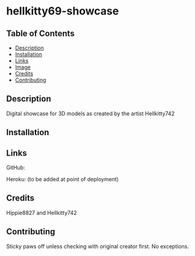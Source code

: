 # hellkitty69-showcase

## Table of Contents

* [Description](#description)
* [Installation](#installation)
* [Links](#links)
* [Image](#image)
* [Credits](#credits)
* [Contributing](#contributing)

## Description
Digital showcase for 3D models as created by the artist Hellkitty742


## Installation


## Links
GitHub: 

Heroku: (to be added at point of deployment)

## Credits
Hippie8827 and Hellkitty742

## Contributing
Sticky paws off unless checking with original creator first.  No exceptions.
